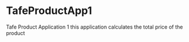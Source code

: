# TafeProductApp1
Tafe Product Application 1
this application calculates the total price of the product
